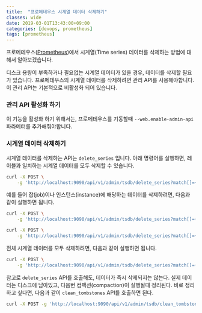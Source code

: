 ```yaml
---
title:  "프로메테우스 시계열 데이터 삭제하기"
classes: wide
date: 2019-03-01T13:43:00+09:00
categories: [devops, prometheus]
tags: [prometheus]
---
```


프로메테우스([Prometheus](https://prometheus.io/))에서 시계열(Time series) 데이터를 삭제하는 방법에 대해서 알아보겠습니다.

디스크 용량이 부족하거나 필요없는 시계열 데이터가 있을 경우, 데이터를 삭제할 필요가 있습니다.
프로메테우스의 시계열 데이터를 삭제하려면 관리 API를 사용해야합니다. 이 관리 API는 기본적으로 비활성화 되어 있습니다.


### 관리 API 활성화 하기
이 기능을 활성화 하기 위해서는, 프로메테우스를 기동할때 ```--web.enable-admin-api``` 파라메터를 추가해줘야합니다.


### 시계열 데이터 삭제하기
시계열 데이터를 삭제하는 API는 ```delete_series``` 입니다.
아래 명령어를 실행하면, 레이블과 일치하는 시계열 데이터를 모두 삭제할 수 있습니다.
```bash
curl -X POST \
	-g 'http://localhost:9090/api/v1/admin/tsdb/delete_series?match[]={foo="bar"}'
```
예를 들어 잡(job)이나 인스턴스(instance)에 해당하는 데이터를 삭제하려면, 다음과 같이 실행하면 됩니다.
```bash
curl -X POST \
	-g 'http://localhost:9090/api/v1/admin/tsdb/delete_series?match[]={job="node_exporter"}'

curl -X POST \
	-g 'http://localhost:9090/api/v1/admin/tsdb/delete_series?match[]={instance="172.22.0.1:9100"}'
```
전체 시계열 데이터를 모두 삭제하려면, 다음과 같이 실행하면 됩니다.
```bash
curl -X POST \
	-g 'http://localhost:9090/api/v1/admin/tsdb/delete_series?match[]={__name__=~".+"}'
```

참고로 ```delete_series``` API를 호출해도, 데이터가 즉시 삭제되지는 않는다. 실제 데이터는 디스크에 남아있고, 다음번 컴팩션(compaction)이 실행될때 정리된다.
바로 정리 하고 싶다면, 다음과 같이 ```clean_tombstones``` API를 호출하면 된다.
```bash
curl -X POST -g 'http://localhost:9090/api/v1/admin/tsdb/clean_tombstones'
```
